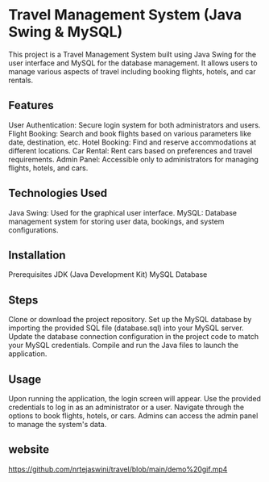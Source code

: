 # Travel Management System (Java Swing & MySQL)

This project is a Travel Management System built using Java Swing for the user interface and MySQL for the database management. It allows users to manage various aspects of travel including booking flights, hotels, and car rentals.

## Features
User Authentication: Secure login system for both administrators and users.
Flight Booking: Search and book flights based on various parameters like date, destination, etc.
Hotel Booking: Find and reserve accommodations at different locations.
Car Rental: Rent cars based on preferences and travel requirements.
Admin Panel: Accessible only to administrators for managing flights, hotels, and cars.
## Technologies Used
Java Swing: Used for the graphical user interface.
MySQL: Database management system for storing user data, bookings, and system configurations.
## Installation
Prerequisites
JDK (Java Development Kit)
MySQL Database
## Steps
Clone or download the project repository.
Set up the MySQL database by importing the provided SQL file (database.sql) into your MySQL server.
Update the database connection configuration in the project code to match your MySQL credentials.
Compile and run the Java files to launch the application.
## Usage
Upon running the application, the login screen will appear.
Use the provided credentials to log in as an administrator or a user.
Navigate through the options to book flights, hotels, or cars.
Admins can access the admin panel to manage the system's data.
## website
https://github.com/nrtejaswini/travel/blob/main/demo%20gif.mp4
